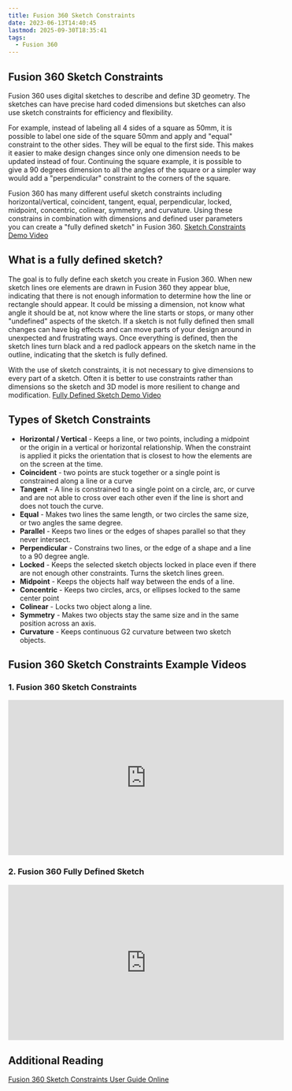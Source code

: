 ```yaml
---
title: Fusion 360 Sketch Constraints
date: 2023-06-13T14:40:45
lastmod: 2025-09-30T18:35:41
tags:
  - Fusion 360
---
```


## Fusion 360 Sketch Constraints

Fusion 360 uses digital sketches to describe and define 3D geometry. The sketches can have precise hard coded dimensions but sketches can also use sketch constraints for efficiency and flexibility.

For example, instead of labeling all 4 sides of a square as 50mm, it is possible to label one side of the square 50mm and apply and "equal" constraint to the other sides. They will be equal to the first side. This makes it easier to make design changes since only one dimension needs to be updated instead of four. Continuing the square example, it is possible to give a 90 degrees dimension to all the angles of the square or a simpler way would add a "perpendicular" constraint to the corners of the square.

Fusion 360 has many different useful sketch constraints including horizontal/vertical, coincident, tangent, equal, perpendicular, locked, midpoint, concentric, colinear, symmetry, and curvature. Using these constrains in combination with dimensions and defined user parameters you can create a "fully defined sketch" in Fusion 360. [Sketch Constraints Demo Video](https://www.youtu.be/vNdBkiO8Nfc)

## What is a fully defined sketch?

The goal is to fully define each sketch you create in Fusion 360. When new sketch lines ore elements are drawn in Fusion 360 they appear blue, indicating that there is not enough information to determine how the line or rectangle should appear. It could be missing a dimension, not know what angle it should be at, not know where the line starts or stops, or many other "undefined" aspects of the sketch. If a sketch is not fully defined then small changes can have big effects and can move parts of your design around in unexpected and frustrating ways. Once everything is defined, then the sketch lines turn black and a red padlock appears on the sketch name in the outline, indicating that the sketch is fully defined.

With the use of sketch constraints, it is not necessary to give dimensions to every part of a sketch. Often it is better to use constraints rather than dimensions so the sketch and 3D model is more resilient to change and modification. [Fully Defined Sketch Demo Video](https://www.youtu.be/9k7nsXpbZ5A)

## Types of Sketch Constraints

- **Horizontal / Vertical** - Keeps a line, or two points, including a midpoint or the origin in a vertical or horizontal relationship. When the constraint is applied it picks the orientation that is closest to how the elements are on the screen at the time.
- **Coincident** - two points are stuck together or a single point is constrained along a line or a curve
- **Tangent** - A line is constrained to a single point on a circle, arc, or curve and are not able to cross over each other even if the line is short and does not touch the curve.
- **Equal** - Makes two lines the same length, or two circles the same size, or two angles the same degree.
- **Parallel** - Keeps two lines or the edges of shapes parallel so that they never intersect.
- **Perpendicular** - Constrains two lines, or the edge of a shape and a line to a 90 degree angle.
- **Locked** - Keeps the selected sketch objects locked in place even if there are not enough other constraints. Turns the sketch lines green.
- **Midpoint** - Keeps the objects half way between the ends of a line.
- **Concentric** - Keeps two circles, arcs, or ellipses locked to the same center point
- **Colinear** - Locks two object along a line.
- **Symmetry** - Makes two objects stay the same size and in the same position across an axis.
- **Curvature** - Keeps continuous G2 curvature between two sketch objects.

## Fusion 360 Sketch Constraints Example Videos

<div class="video-grid">

<div class="video-card">

### 1. Fusion 360 Sketch Constraints

<div class="iframe-16-9-container"><iframe class="youTubeIframe" src="https://www.youtube.com/embed/vNdBkiO8Nfc?rel=0" title="YouTube video player" width="560" height="315" frameborder="0" allow="accelerometer; autoplay; clipboard-write; encrypted-media; gyroscope; picture-in-picture; web-share" referrerpolicy="strict-origin-when-cross-origin" allowfullscreen></iframe></div>

</div>
<div class="video-card">

### 2. Fusion 360 Fully Defined Sketch

<div class="iframe-16-9-container"><iframe class="youTubeIframe" src="https://www.youtube.com/embed/9k7nsXpbZ5A?rel=0" title="YouTube video player" width="560" height="315" frameborder="0" allow="accelerometer; autoplay; clipboard-write; encrypted-media; gyroscope; picture-in-picture; web-share" referrerpolicy="strict-origin-when-cross-origin" allowfullscreen></iframe></div>

</div>

</div>

## Additional Reading

[Fusion 360 Sketch Constraints User Guide Online](https://help.autodesk.com/view/fusion360/ENU/?guid=SKT-CONSTRAINTS)
